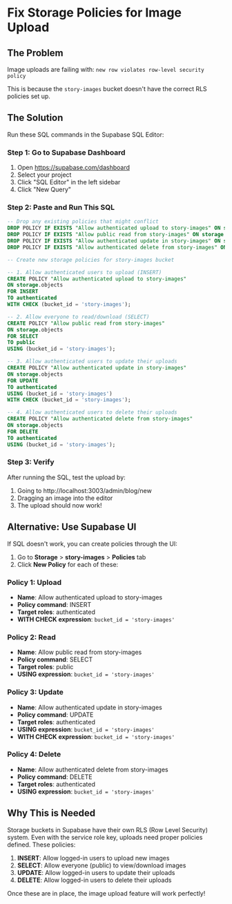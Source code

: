 # Fix Storage Policies for Image Upload

## The Problem
Image uploads are failing with: `new row violates row-level security policy`

This is because the `story-images` bucket doesn't have the correct RLS policies set up.

## The Solution
Run these SQL commands in the Supabase SQL Editor:

### Step 1: Go to Supabase Dashboard
1. Open https://supabase.com/dashboard
2. Select your project
3. Click "SQL Editor" in the left sidebar
4. Click "New Query"

### Step 2: Paste and Run This SQL

```sql
-- Drop any existing policies that might conflict
DROP POLICY IF EXISTS "Allow authenticated upload to story-images" ON storage.objects;
DROP POLICY IF EXISTS "Allow public read from story-images" ON storage.objects;
DROP POLICY IF EXISTS "Allow authenticated update in story-images" ON storage.objects;
DROP POLICY IF EXISTS "Allow authenticated delete from story-images" ON storage.objects;

-- Create new storage policies for story-images bucket

-- 1. Allow authenticated users to upload (INSERT)
CREATE POLICY "Allow authenticated upload to story-images"
ON storage.objects
FOR INSERT
TO authenticated
WITH CHECK (bucket_id = 'story-images');

-- 2. Allow everyone to read/download (SELECT)
CREATE POLICY "Allow public read from story-images"
ON storage.objects
FOR SELECT
TO public
USING (bucket_id = 'story-images');

-- 3. Allow authenticated users to update their uploads
CREATE POLICY "Allow authenticated update in story-images"
ON storage.objects
FOR UPDATE
TO authenticated
USING (bucket_id = 'story-images')
WITH CHECK (bucket_id = 'story-images');

-- 4. Allow authenticated users to delete their uploads
CREATE POLICY "Allow authenticated delete from story-images"
ON storage.objects
FOR DELETE
TO authenticated
USING (bucket_id = 'story-images');
```

### Step 3: Verify

After running the SQL, test the upload by:
1. Going to http://localhost:3003/admin/blog/new
2. Dragging an image into the editor
3. The upload should now work!

## Alternative: Use Supabase UI

If SQL doesn't work, you can create policies through the UI:

1. Go to **Storage** > **story-images** > **Policies** tab
2. Click **New Policy** for each of these:

### Policy 1: Upload
- **Name**: Allow authenticated upload to story-images
- **Policy command**: INSERT
- **Target roles**: authenticated
- **WITH CHECK expression**: `bucket_id = 'story-images'`

### Policy 2: Read
- **Name**: Allow public read from story-images
- **Policy command**: SELECT
- **Target roles**: public
- **USING expression**: `bucket_id = 'story-images'`

### Policy 3: Update
- **Name**: Allow authenticated update in story-images
- **Policy command**: UPDATE
- **Target roles**: authenticated
- **USING expression**: `bucket_id = 'story-images'`
- **WITH CHECK expression**: `bucket_id = 'story-images'`

### Policy 4: Delete
- **Name**: Allow authenticated delete from story-images
- **Policy command**: DELETE
- **Target roles**: authenticated
- **USING expression**: `bucket_id = 'story-images'`

## Why This is Needed

Storage buckets in Supabase have their own RLS (Row Level Security) system. Even with the service role key, uploads need proper policies defined. These policies:

1. **INSERT**: Allow logged-in users to upload new images
2. **SELECT**: Allow everyone (public) to view/download images
3. **UPDATE**: Allow logged-in users to update their uploads
4. **DELETE**: Allow logged-in users to delete their uploads

Once these are in place, the image upload feature will work perfectly!
